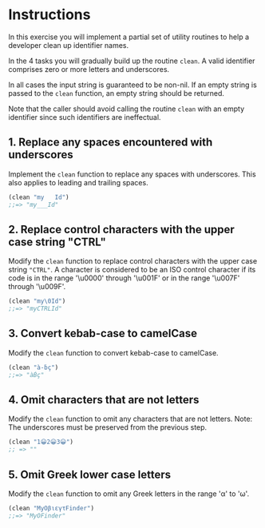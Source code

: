 # Instructions

In this exercise you will implement a partial set of utility routines 
to help a developer clean up identifier names.

In the 4 tasks you will gradually build up the routine `clean`. 
A valid identifier comprises zero or more letters and underscores.

In all cases the input string is guaranteed to be non-nil. 
If an empty string is passed to the `clean` function, 
an empty string should be returned.

Note that the caller should avoid calling the routine `clean` 
with an empty identifier since such identifiers are ineffectual.

## 1. Replace any spaces encountered with underscores

Implement the `clean` function to replace any spaces with underscores. 
This also applies to leading and trailing spaces.

```clojure
(clean "my   Id")
;;=> "my___Id"
```

## 2. Replace control characters with the upper case string "CTRL"

Modify the `clean` function to replace control characters with 
the upper case string `"CTRL"`. 
A character is considered to be an ISO control character if 
its code is in the range '\u0000' through '\u001F' 
or in the range '\u007F' through '\u009F'.

```clojure
(clean "my\0Id")
;;=> "myCTRLId"
```

## 3. Convert kebab-case to camelCase

Modify the `clean` function to convert kebab-case to camelCase.

```clojure
(clean "à-ḃç")
;;=> "àḂç"
```

## 4. Omit characters that are not letters

Modify the `clean` function to omit any characters that are not letters.
Note: The underscores must be preserved from the previous step.

```clojure
(clean "1😀2😀3😀")
;; => ""
```

## 5. Omit Greek lower case letters

Modify the `clean` function to omit any Greek letters in the range 'α' to 'ω'.

```clojure
(clean "MyΟβιεγτFinder")
;;=> "MyΟFinder"
```
